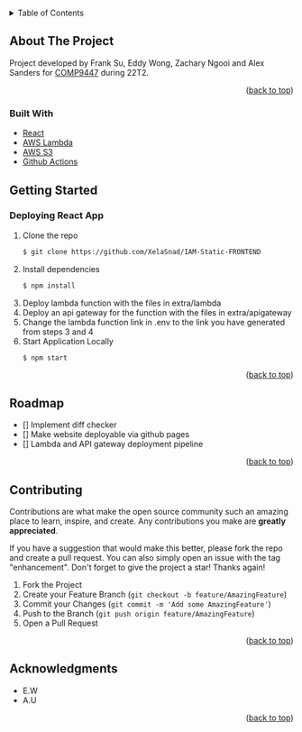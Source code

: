 <br />

<!-- TABLE OF CONTENTS -->
<details>
  <summary>Table of Contents</summary>
  <ol>
    <li>
      <a href="#about-the-project">About The Project</a>
    </li>
    <li>
      <a href="#getting-started">Getting Started</a>
      <ul>
        <li><a href="#prerequisites">Prerequisites</a></li>
        <li><a href="#installation">Installation</a></li>
      </ul>
    </li>
    <li><a href="#roadmap">Roadmap</a></li>
    <li><a href="#contributing">Contributing</a></li>
    <li><a href="#acknowledgments">Acknowledgments</a></li>

  </ol>
</details>

<!-- ABOUT THE PROJECT -->

## About The Project

Project developed by Frank Su, Eddy Wong, Zachary Ngooi and Alex Sanders for [COMP9447](https://www.handbook.unsw.edu.au/postgraduate/courses/2022/COMP9447?year=2022) during 22T2.

<p align="right">(<a href="#top">back to top</a>)</p>

### Built With

-   [React](https://reactjs.org/)
-   [AWS Lambda](https://aws.amazon.com/lambda/)
-   [AWS S3](https://aws.amazon.com/s3/)
-   [Github Actions](https://github.com/features/actions)

<!-- GETTING STARTED -->

## Getting Started

### Deploying React App

1. Clone the repo
    ```sh
    $ git clone https://github.com/XelaSnad/IAM-Static-FRONTEND
    ```
2. Install dependencies
    ```sh
    $ npm install
    ```
3. Deploy lambda function with the files in extra/lambda
4. Deploy an api gateway for the function with the files in extra/apigateway
5. Change the lambda function link in .env to the link you have generated from steps 3 and 4
6. Start Application Locally
    ```sh
    $ npm start
    ```
     <p align="right">(<a href="#top">back to top</a>)</p>

<!-- ROADMAP -->

## Roadmap

-   [] Implement diff checker
-   [] Make website deployable via github pages
-   [] Lambda and API gateway deployment pipeline

<p align="right">(<a href="#top">back to top</a>)</p>

<!-- CONTRIBUTING -->

## Contributing

Contributions are what make the open source community such an amazing place to learn, inspire, and create. Any contributions you make are **greatly appreciated**.

If you have a suggestion that would make this better, please fork the repo and create a pull request. You can also simply open an issue with the tag "enhancement".
Don't forget to give the project a star! Thanks again!

1. Fork the Project
2. Create your Feature Branch (`git checkout -b feature/AmazingFeature`)
3. Commit your Changes (`git commit -m 'Add some AmazingFeature'`)
4. Push to the Branch (`git push origin feature/AmazingFeature`)
5. Open a Pull Request

<p align="right">(<a href="#top">back to top</a>)</p>
<!-- ACKNOWLEDGMENTS -->

## Acknowledgments

-   E.W
-   A.U

<p align="right">(<a href="#top">back to top</a>)</p>
